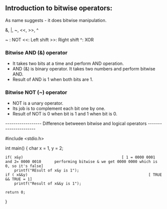 ## Introduction to bitwise operators:

As name suggests - it does bitwise manipulation.

&, |, ~, <<, >>, ^

~ : NOT
<<: Left shift                         >>: Right shift
^: XOR


### Bitwise AND (&) operator

- It takes two bits at a time and perform AND operation.
- AND (&) is binary operator. It takes two numbers and perform bitwise AND.
- Result of AND is 1 when both bits are 1.


### Bitwise NOT (~) operator

- NOT is a unary operator.
- Its job is to complement each bit one by one.
- Result of NOT is 0 when bit is 1 and 1 when bit is 0.


------------------ Difference betweeen bitwise and logical operators ----------------------

#include <stdio.h>

int main() {
    char x = 1, y = 2;

    if( x&y)                                            [ 1 = 0000 0001 and 2= 0000 0010      performing bitwise & we get 0000 0000 which is 0, so it's false]
        printf("REsult of x&y is 1");
    if ( x&&y)                                                      [ TRUE && TRUE = 1]
        printf("Result of x&&y is 1");

    return 0;
}






